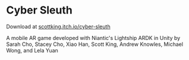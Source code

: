 # Cyber Sleuth

Download at [scottking.itch.io/cyber-sleuth](scottking.itch.io/cyber-sleuth)

A mobile AR game developed with Niantic's Lightship ARDK in Unity by Sarah Cho, Stacey Cho, Xiao Han, Scott King, Andrew Knowles, Michael Wong, and Lela Yuan
